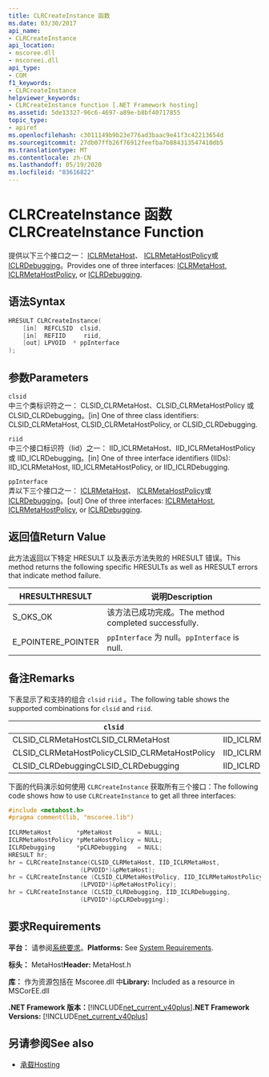 ```yaml
---
title: CLRCreateInstance 函数
ms.date: 03/30/2017
api_name:
- CLRCreateInstance
api_location:
- mscoree.dll
- mscoreei.dll
api_type:
- COM
f1_keywords:
- CLRCreateInstance
helpviewer_keywords:
- CLRCreateInstance function [.NET Framework hosting]
ms.assetid: 5de13327-96c6-4697-a89e-b8bf40717855
topic_type:
- apiref
ms.openlocfilehash: c3011149b9b23e776ad3baac9e41f3c42213654d
ms.sourcegitcommit: 27db07ffb26f76912feefba7b884313547410db5
ms.translationtype: MT
ms.contentlocale: zh-CN
ms.lasthandoff: 05/19/2020
ms.locfileid: "83616822"
---
```

# <a name="clrcreateinstance-function"></a><span data-ttu-id="05466-102">CLRCreateInstance 函数</span><span class="sxs-lookup"><span data-stu-id="05466-102">CLRCreateInstance Function</span></span>
<span data-ttu-id="05466-103">提供以下三个接口之一： [ICLRMetaHost](../../../../docs/framework/unmanaged-api/hosting/iclrmetahost-interface.md)、 [ICLRMetaHostPolicy](../../../../docs/framework/unmanaged-api/hosting/iclrmetahostpolicy-interface.md)或[ICLRDebugging](../debugging/iclrdebugging-interface.md)。</span><span class="sxs-lookup"><span data-stu-id="05466-103">Provides one of three interfaces: [ICLRMetaHost](../../../../docs/framework/unmanaged-api/hosting/iclrmetahost-interface.md), [ICLRMetaHostPolicy](../../../../docs/framework/unmanaged-api/hosting/iclrmetahostpolicy-interface.md), or [ICLRDebugging](../debugging/iclrdebugging-interface.md).</span></span>  
  
## <a name="syntax"></a><span data-ttu-id="05466-104">语法</span><span class="sxs-lookup"><span data-stu-id="05466-104">Syntax</span></span>  
  
```cpp  
HRESULT CLRCreateInstance(  
    [in]  REFCLSID  clsid,  
    [in]  REFIID     riid,  
    [out] LPVOID  * ppInterface  
);  
```  
  
## <a name="parameters"></a><span data-ttu-id="05466-105">参数</span><span class="sxs-lookup"><span data-stu-id="05466-105">Parameters</span></span>  
 `clsid`  
 <span data-ttu-id="05466-106">中三个类标识符之一： CLSID_CLRMetaHost、CLSID_CLRMetaHostPolicy 或 CLSID_CLRDebugging。</span><span class="sxs-lookup"><span data-stu-id="05466-106">[in] One of three class identifiers: CLSID_CLRMetaHost, CLSID_CLRMetaHostPolicy, or CLSID_CLRDebugging.</span></span>  
  
 `riid`  
 <span data-ttu-id="05466-107">中三个接口标识符（Iid）之一： IID_ICLRMetaHost、IID_ICLRMetaHostPolicy 或 IID_ICLRDebugging。</span><span class="sxs-lookup"><span data-stu-id="05466-107">[in] One of three interface identifiers (IIDs): IID_ICLRMetaHost, IID_ICLRMetaHostPolicy, or IID_ICLRDebugging.</span></span>  
  
 `ppInterface`  
 <span data-ttu-id="05466-108">弄以下三个接口之一： [ICLRMetaHost](../../../../docs/framework/unmanaged-api/hosting/iclrmetahost-interface.md)、 [ICLRMetaHostPolicy](../../../../docs/framework/unmanaged-api/hosting/iclrmetahostpolicy-interface.md)或[ICLRDebugging](../debugging/iclrdebugging-interface.md)。</span><span class="sxs-lookup"><span data-stu-id="05466-108">[out] One of three interfaces: [ICLRMetaHost](../../../../docs/framework/unmanaged-api/hosting/iclrmetahost-interface.md), [ICLRMetaHostPolicy](../../../../docs/framework/unmanaged-api/hosting/iclrmetahostpolicy-interface.md), or [ICLRDebugging](../debugging/iclrdebugging-interface.md).</span></span>  
  
## <a name="return-value"></a><span data-ttu-id="05466-109">返回值</span><span class="sxs-lookup"><span data-stu-id="05466-109">Return Value</span></span>  
 <span data-ttu-id="05466-110">此方法返回以下特定 HRESULT 以及表示方法失败的 HRESULT 错误。</span><span class="sxs-lookup"><span data-stu-id="05466-110">This method returns the following specific HRESULTs as well as HRESULT errors that indicate method failure.</span></span>  
  
|<span data-ttu-id="05466-111">HRESULT</span><span class="sxs-lookup"><span data-stu-id="05466-111">HRESULT</span></span>|<span data-ttu-id="05466-112">说明</span><span class="sxs-lookup"><span data-stu-id="05466-112">Description</span></span>|  
|-------------|-----------------|  
|<span data-ttu-id="05466-113">S_OK</span><span class="sxs-lookup"><span data-stu-id="05466-113">S_OK</span></span>|<span data-ttu-id="05466-114">该方法已成功完成。</span><span class="sxs-lookup"><span data-stu-id="05466-114">The method completed successfully.</span></span>|  
|<span data-ttu-id="05466-115">E_POINTER</span><span class="sxs-lookup"><span data-stu-id="05466-115">E_POINTER</span></span>|<span data-ttu-id="05466-116">`ppInterface` 为 null。</span><span class="sxs-lookup"><span data-stu-id="05466-116">`ppInterface` is null.</span></span>|  
  
## <a name="remarks"></a><span data-ttu-id="05466-117">备注</span><span class="sxs-lookup"><span data-stu-id="05466-117">Remarks</span></span>  
 <span data-ttu-id="05466-118">下表显示了和支持的组合 `clsid` `riid` 。</span><span class="sxs-lookup"><span data-stu-id="05466-118">The following table shows the supported combinations for `clsid` and `riid`.</span></span>  
  
|`clsid`|`riid`|  
|--------------|------------|  
|<span data-ttu-id="05466-119">CLSID_CLRMetaHost</span><span class="sxs-lookup"><span data-stu-id="05466-119">CLSID_CLRMetaHost</span></span>|<span data-ttu-id="05466-120">IID_ICLRMetaHost</span><span class="sxs-lookup"><span data-stu-id="05466-120">IID_ICLRMetaHost</span></span>|  
|<span data-ttu-id="05466-121">CLSID_CLRMetaHostPolicy</span><span class="sxs-lookup"><span data-stu-id="05466-121">CLSID_CLRMetaHostPolicy</span></span>|<span data-ttu-id="05466-122">IID_ICLRMetaHostPolicy</span><span class="sxs-lookup"><span data-stu-id="05466-122">IID_ICLRMetaHostPolicy</span></span>|  
|<span data-ttu-id="05466-123">CLSID_CLRDebugging</span><span class="sxs-lookup"><span data-stu-id="05466-123">CLSID_CLRDebugging</span></span>|<span data-ttu-id="05466-124">IID_ICLRDebugging</span><span class="sxs-lookup"><span data-stu-id="05466-124">IID_ICLRDebugging</span></span>|  
  
 <span data-ttu-id="05466-125">下面的代码演示如何使用 `CLRCreateInstance` 获取所有三个接口：</span><span class="sxs-lookup"><span data-stu-id="05466-125">The following code shows how to use `CLRCreateInstance` to get all three interfaces:</span></span>  
  
```cpp  
#include <metahost.h>  
#pragma comment(lib, "mscoree.lib")  
  
ICLRMetaHost       *pMetaHost       = NULL;  
ICLRMetaHostPolicy *pMetaHostPolicy = NULL;  
ICLRDebugging      *pCLRDebugging   = NULL;  
HRESULT hr;  
hr = CLRCreateInstance(CLSID_CLRMetaHost, IID_ICLRMetaHost,  
                    (LPVOID*)&pMetaHost);  
hr = CLRCreateInstance (CLSID_CLRMetaHostPolicy, IID_ICLRMetaHostPolicy,  
                    (LPVOID*)&pMetaHostPolicy);  
hr = CLRCreateInstance (CLSID_CLRDebugging, IID_ICLRDebugging,  
                    (LPVOID*)&pCLRDebugging);  
```  
  
## <a name="requirements"></a><span data-ttu-id="05466-126">要求</span><span class="sxs-lookup"><span data-stu-id="05466-126">Requirements</span></span>  
 <span data-ttu-id="05466-127">**平台：** 请参阅[系统要求](../../get-started/system-requirements.md)。</span><span class="sxs-lookup"><span data-stu-id="05466-127">**Platforms:** See [System Requirements](../../get-started/system-requirements.md).</span></span>  
  
 <span data-ttu-id="05466-128">**标头：** MetaHost</span><span class="sxs-lookup"><span data-stu-id="05466-128">**Header:** MetaHost.h</span></span>  
  
 <span data-ttu-id="05466-129">**库：** 作为资源包括在 Mscoree.dll 中</span><span class="sxs-lookup"><span data-stu-id="05466-129">**Library:** Included as a resource in MSCorEE.dll</span></span>  
  
 <span data-ttu-id="05466-130">**.NET Framework 版本：**[!INCLUDE[net_current_v40plus](../../../../includes/net-current-v40plus-md.md)]</span><span class="sxs-lookup"><span data-stu-id="05466-130">**.NET Framework Versions:** [!INCLUDE[net_current_v40plus](../../../../includes/net-current-v40plus-md.md)]</span></span>  
  
## <a name="see-also"></a><span data-ttu-id="05466-131">另请参阅</span><span class="sxs-lookup"><span data-stu-id="05466-131">See also</span></span>

- [<span data-ttu-id="05466-132">承载</span><span class="sxs-lookup"><span data-stu-id="05466-132">Hosting</span></span>](index.md)
